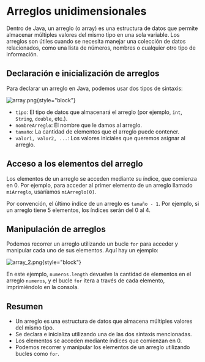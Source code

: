 # Arreglos unidimensionales

Dentro de Java, un arreglo (o array) es una estructura de datos que permite almacenar múltiples valores del mismo tipo
en una sola variable. Los arreglos son útiles cuando se necesita manejar una colección de datos relacionados, como una
lista de números, nombres o cualquier otro tipo de información.

## Declaración e inicialización de arreglos

Para declarar un arreglo en Java, podemos usar dos tipos de sintaxis:

![array.png](array.png){style="block"}

- `tipo`: El tipo de datos que almacenará el arreglo (por ejemplo, `int`, `String`, `double`, etc.).
- `nombreArreglo`: El nombre que le damos al arreglo.
- `tamaño`: La cantidad de elementos que el arreglo puede contener.
- `valor1, valor2, ...`: Los valores iniciales que queremos asignar al arreglo.

## Acceso a los elementos del arreglo

Los elementos de un arreglo se acceden mediante su índice, que comienza en 0. Por ejemplo, para acceder al primer
elemento de un arreglo llamado `miArreglo`, usaríamos `miArreglo[0]`.

Por convención, el último índice de un arreglo es `tamaño - 1`. Por ejemplo, si un arreglo tiene 5 elementos, los
índices serán del 0 al 4.

## Manipulación de arreglos

Podemos recorrer un arreglo utilizando un bucle `for` para acceder y manipular cada uno de sus elementos. Aquí hay un
ejemplo:

![array_2.png](array_2.png){style="block"}

En este ejemplo, `numeros.length` devuelve la cantidad de elementos en el arreglo `numeros`, y el bucle `for` itera
a través de cada elemento, imprimiéndolo en la consola.

## Resumen

- Un arreglo es una estructura de datos que almacena múltiples valores del mismo tipo.
- Se declara e inicializa utilizando una de las dos sintaxis mencionadas.
- Los elementos se acceden mediante índices que comienzan en 0.
- Podemos recorrer y manipular los elementos de un arreglo utilizando bucles como `for`.